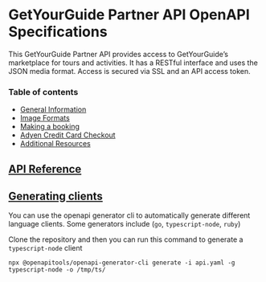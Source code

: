 # GetYourGuide Partner API OpenAPI Specifications
This GetYourGuide Partner API provides access to GetYourGuide’s marketplace for tours and activities. 
It has a RESTful interface and uses the JSON media format. Access is secured via SSL and an API access token.
### Table of contents

* [General Information](https://github.com/getyourguide/partner-api-spec/wiki/Home)
* [Image Formats](https://github.com/getyourguide/partner-api-spec/wiki/Image-Formats)
* [Making a booking](https://github.com/getyourguide/partner-api-spec/wiki/Making-a-booking)
* [Adyen Credit Card Checkout](https://github.com/getyourguide/partner-api-spec/wiki/Adyen-payment)
* [Additional Resources](https://github.com/getyourguide/partner-api-spec/tree/main/resources)

## [API Reference](https://code.getyourguide.com/partner-api-spec/)

## [Generating clients](https://openapi-generator.tech/docs/installation/)
You can use the openapi generator cli to automatically generate different language clients.
Some generators include (`go`, `typescript-node`, `ruby`)

Clone the repository and then you can run this command to generate a `typescript-node` client
```
npx @openapitools/openapi-generator-cli generate -i api.yaml -g typescript-node -o /tmp/ts/
```
